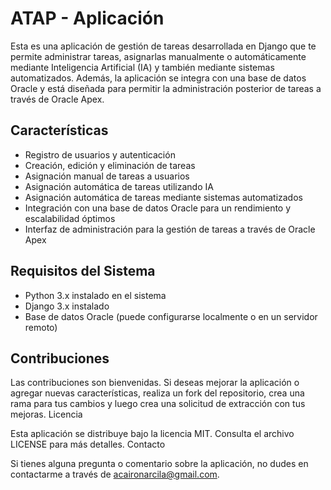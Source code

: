 # ATAP - Aplicación

Esta es una aplicación de gestión de tareas desarrollada en Django que te permite administrar tareas, asignarlas manualmente o automáticamente mediante Inteligencia Artificial (IA) y también mediante sistemas automatizados. Además, la aplicación se integra con una base de datos Oracle y está diseñada para permitir la administración posterior de tareas a través de Oracle Apex.

## Características

- Registro de usuarios y autenticación
- Creación, edición y eliminación de tareas
- Asignación manual de tareas a usuarios
- Asignación automática de tareas utilizando IA
- Asignación automática de tareas mediante sistemas automatizados
- Integración con una base de datos Oracle para un rendimiento y escalabilidad óptimos
- Interfaz de administración para la gestión de tareas a través de Oracle Apex

## Requisitos del Sistema

- Python 3.x instalado en el sistema
- Django 3.x instalado
- Base de datos Oracle (puede configurarse localmente o en un servidor remoto)



## Contribuciones

Las contribuciones son bienvenidas. Si deseas mejorar la aplicación o agregar nuevas características, realiza un fork del repositorio, crea una rama para tus cambios y luego crea una solicitud de extracción con tus mejoras.
Licencia

Esta aplicación se distribuye bajo la licencia MIT. Consulta el archivo LICENSE para más detalles.
Contacto

Si tienes alguna pregunta o comentario sobre la aplicación, no dudes en contactarme a través de acaironarcila@gmail.com.